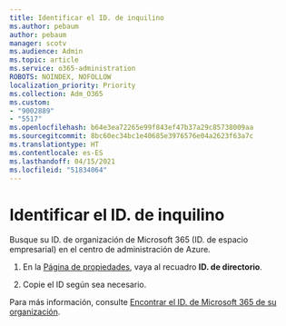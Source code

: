```yaml
---
title: Identificar el ID. de inquilino
ms.author: pebaum
author: pebaum
manager: scotv
ms.audience: Admin
ms.topic: article
ms.service: o365-administration
ROBOTS: NOINDEX, NOFOLLOW
localization_priority: Priority
ms.collection: Adm_O365
ms.custom:
- "9002889"
- "5517"
ms.openlocfilehash: b64e3ea72265e99f843ef47b37a29c85738009aa
ms.sourcegitcommit: 8bc60ec34bc1e40685e3976576e04a2623f63a7c
ms.translationtype: HT
ms.contentlocale: es-ES
ms.lasthandoff: 04/15/2021
ms.locfileid: "51834064"
---
```

# <a name="identify-your-tenant-id"></a>Identificar el ID. de inquilino

Busque su ID. de organización de Microsoft 365 (ID. de espacio empresarial) en el centro de administración de Azure.

1. En la [Página de propiedades](https://aka.ms/AzurePropertiesPage), vaya al recuadro **ID. de directorio**.

2. Copie el ID según sea necesario.

Para más información, consulte [Encontrar el ID. de Microsoft 365 de su organización](https://docs.microsoft.com/onedrive/find-your-office-365-tenant-id).
